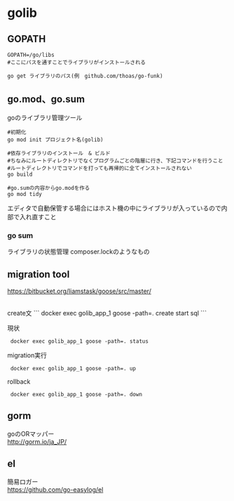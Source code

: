 # golib


## GOPATH
```
GOPATH=/go/libs
#ここにパスを通すことでライブラリがインストールされる

go get ライブラリのパス(例　github.com/thoas/go-funk)
```

## go.mod、go.sum

goのライブラリ管理ツール

```
#初期化
go mod init プロジェクト名(golib)

#依存ライブラリのインストール　& ビルド
#ちなみにルートディレクトリでなくプログラムごとの階層に行き、下記コマンドを行うこと
#ルートディレクトリでコマンドを打っても再帰的に全てインストールされない
go build

#go.sumの内容からgo.modを作る
go mod tidy
```

エディタで自動保管する場合にはホスト機の中にライブラリが入っているので内部で入れ直すこと

### go sum

ライブラリの状態管理
composer.lockのようなもの

## migration tool

https://bitbucket.org/liamstask/goose/src/master/

<br>
create文
```
docker exec golib_app_1 goose -path=. create start sql
```

現状
```
 docker exec golib_app_1 goose -path=. status
```

migration実行
```
 docker exec golib_app_1 goose -path=. up
```

rollback
```
 docker exec golib_app_1 goose -path=. down
```

## gorm
goのORマッパー<br>
http://gorm.io/ja_JP/

## el
簡易ロガー<br>
https://github.com/go-easylog/el
